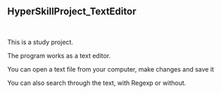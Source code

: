 <h2>HyperSkillProject_TextEditor</h2>

<br>
<p>This is a study project.<p>
<p>The program works as a text editor.<p>
<p>You can open a text file from your computer, make changes and save it<p>
<p>You can also search through the text, with Regexp or without.<p>
